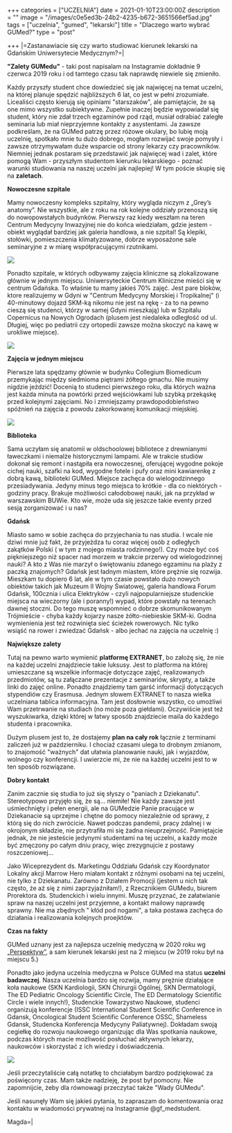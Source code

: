 +++
categories = ["UCZELNIA"]
date = 2021-01-10T23:00:00Z
description = ""
image = "/images/c0e5ed3b-24b2-4235-b672-3651566ef5ad.jpg"
tags = ["uczelnia", "gumed", "lekarski"]
title = "Dlaczego warto wybrać GUMed?"
type = "post"

+++
|​=Zastanawiacie się czy warto studiować kierunek lekarski na Gdańskim Uniwersytecie Medycznym?=|

**"Zalety GUMedu"** - taki post napisalam na Instagramie dokładnie 9 czerwca 2019 roku i od tamtego czasu tak naprawdę niewiele się zmieniło.

Każdy przyszły student chce dowiedzieć się jak najwięcej na temat uczelni, na której planuje spędzić najbliższych 6 lat, co jest w pełni zrozumiałe. Licealiści często kierują się opiniami "starszaków", ale pamiętajcie, że są one mimo wszystko subiektywne. Zupełnie inaczej będzie wypowiadał się student, który nie zdał trzech egzaminów pod rząd, musiał odrabiać zaległe seminaria lub miał nieprzyjemne kontakty z asystentami. Ja zawsze podkreślam, że na GUMed patrzę przez różowe okulary, bo lubię moją uczelnię, spotkało mnie tu dużo dobrego, mogłam rozwijać swoje pomysły i zawsze otrzymywałam duże wsparcie od strony lekarzy czy pracowników. Niemniej jednak postaram się przedstawić jak najwięcej wad i zalet, które pomogą Wam - przyszłym studentom kierunku lekarskiego - poznać warunki studiowania na naszej uczelni jak najlepiej! W tym poście skupię się na **zaletach**.

**Nowoczesne szpitale**

Mamy nowoczesny kompleks szpitalny, który wygląda niczym z „Grey’s anatomy”. Nie wszystkie, ale z roku na rok kolejne oddziały przenoszą się do nowopowstałych budynków. Pierwszy raz kiedy weszłam na teren Centrum Medycyny Inwazyjnej nie do końca wiedziałam, gdzie jestem - obiekt wyglądał bardziej jak galeria handlowa, a nie szpital! Są klepiki, stołówki, pomieszczenia klimatyzowane, dobrze wyposażone sale seminaryjne z w miarę współpracującymi rzutnikami.

![](/images/fullsizerender_1.jpg)

Ponadto szpitale, w których odbywamy zajęcia kliniczne są zlokalizowane głównie w jednym miejscu. Uniwersyteckie Centrum Kliniczne mieści się w centrum Gdańska. To właśnie tu mamy jakieś 70% zajęć. Jest pare bloków, ktore realizujemy w Gdyni w "Centrum Medycyny Morskiej i Tropikalnej" (i 40-minutowy dojazd SKM-ką nikomu nie jest na rękę - za to na pewno cieszą się studenci, którzy w samej Gdyni mieszkają) lub w Szpitalu Copernicus na Nowych Ogrodach (plusem jest niedaleka odległość od ul. Długiej, więc po pediatrii czy ortopedii zawsze można skoczyć na kawę w urokliwe miejsce).

![](/images/img_7466.jpg)

**Zajęcia w jednym miejscu**

Pierwsze lata spędzamy głównie w budynku Collegium Biomedicum przemykając między siedmioma piętrami żółtego gmachu. Nie musimy nigdzie jeździć! Docenią to studenci pierwszego roku, dla których ważna jest każda minuta na powtórki przed wejściówkami lub szybką przekąskę przed kolejnymi zajęciami. No i zmniejszamy prawdopodobieństwo spóźnień na zajęcia z powodu zakorkowanej komunikacji miejskiej.

![](/images/okno.jpg)

**Biblioteka**

Sama uczyłam się anatomii w oldschoolowej bibliotece z drewnianymi ławeczkami i niemalże historycznymi lampami. Ale w trakcie studiów dokonał się remont i nastąpiła era nowoczesnej, oferującej wygodne pokoje cichej nauki, szafki na kod, wygodne fotele i pufy oraz mini kawiarenkę z dobrą kawą, biblioteki GUMed. Miejsce zachęca do wielogodzinnego przesiadywania. Jedyny minus tego miejsca to krótkie - dla co niektórych - godziny pracy. Brakuje możliwości całodobowej nauki, jak na przykład w warszawskim BUWie. Kto wie, może uda się jeszcze takie eventy przed sesją zorganizować i u nas?

**Gdańsk**

Miasto samo w sobie zachęca do przyjechania tu nas studia. I wcale nie dziwi mnie już fakt, że przyjeżdza tu coraz więcej osób z odległych zakątków Polski ( w tym z mojego miasta rodzinnego!). Czy może być coś piękniejszego niż spacer  nad morzem w trakcie przerwy od wielogodzinnej nauki? A kto z Was nie marzył o świętowaniu zdanego egzaminu na plaży z paczką znajomych? Gdańsk jest ładnym miastem, które prężnie się rozwija. Mieszkam tu dopiero 6 lat, ale w tym czasie powstało dużo nowych obiektów takich jak Muzeum II Wojny Światowej, galeria handlowa Forum Gdańsk, 100cznia i ulica Elektryków - czyli najpopularniejsze studenckie miejsca na wieczorny (ale i poranny!) wypad, które powstały na terenach dawnej stoczni. Do tego muszę wspomnieć o dobrze skomunikowanym Trójmieście - chyba każdy kojarzy nasze żółto-niebieskie SKM-ki. Godna wymienienia jest też rozwinięta sieć ścieżek rowerowych. Nic tylko wsiąść na rower i zwiedzać Gdańsk - albo jechać na zajęcia na uczelnię :)

**Największe zalety**

Tutaj na pewno warto wymienić **platformę EXTRANET**, bo założę się, że nie na każdej uczelni znajdziecie takie luksusy. Jest to platforma na której umieszczane są wszelkie informacje dotyczące zajęć, realizowanych przedmiotów, są tu załączane prezentacje z seminariów, skrypty, a także linki do zajęć online. Ponadto znajdziemy tam garść informacji dotyczących stypendiów czy Erasmusa. Jednym słowem EXTRANET to nasza wielka uczelniana tablica informacyjna. Tam jest dosłownie wszystko, co umożliwi Wam przetrwanie na studiach (no może poza giełdami). Oczywiście jest też wyszukiwarka, dzięki której w łatwy sposób znajdziecie maila do każdego studenta i pracownika.

Dużym plusem jest to, że dostajemy **plan na cały rok** łącznie z terminami zaliczeń już w październiku. I chociaż czasami ulega to drobnym zmianom, to znajomość "ważnych" dat ułatwia planowanie nauki, jak i wyjazdów, wolnego czy konferencji. I uwierzcie mi, że nie na każdej uczelni jest to w ten sposób rozwiązane.

**Dobry kontakt**

Zanim zacznie się studia to już się słyszy o "paniach z Dziekanatu". Stereotypowo przyjęło się, że są... niemiłe! Nie każdy zawsze jest uśmiechnięty i pełen energii, ale na GUMedzie Panie pracujące w Dziekanacie są uprzejme i chętne do pomocy niezależnie od sprawy, z którą się do nich zwrócicie. Nawet podczas pandemii, pracy zdalnej i w okrojonym składzie, nie przytrafiła mi się żadna nieuprzejmość. Pamiętajcie jednak, że nie jesteście jedynymi studentami na tej uczelni, a każdy może być zmęczony po całym dniu pracy, więc zrezygnujcie z postawy roszczeniowej...

Jako Wiceprezydent ds. Marketingu Oddziału Gdańsk czy Koordynator Lokalny akcji Marrow Hero miałam kontakt z różnymi osobami na tej uczelni, nie tylko z Dziekanatu. Zarówno z Działem Promocji (jestem u nich tak często, że aż się z nimi zaprzyjaźniłam!), z Rzecznikiem GUMedu, biurem Prorektora ds. Studenckich i wielu innymi. Muszę przyznać, że załatwianie spraw na naszej uczelni jest przyjemne, a kontakt mailowy naprawdę sprawny. Nie ma zbędnych " kłód pod nogami", a taka postawa zachęca do działania i realizowania kolejnych proejktów.

**Czas na fakty**

GUMed uznany jest za najlepsza uczelnię medyczną w 2020 roku wg [„Perspektyw”](https://ranking.perspektywy.pl/2020/ranking/ranking-uczelni-akademickich/types/uczelnie-medyczne), a sam kierunek lekarski jest na 2 miejscu (w 2019 roku był na miejscu 5.)

Ponadto jako jedyna uczelnia medyczna w Polsce GUMed ma status **uczelni badawczej**. Nasza uczelnia bardzo się rozwija, mamy prężnie działające koła naukowe (SKN Kardiologii, SKN Chirurgii Ogólnej, SKN Dermatologii, The ED Pediatric Oncology Scientific Circle, The ED Dermatology Scientific Circle i wiele innych!), Studenckie Towarzystwo Naukowe, studenci organizują konferencje (ISSC International Student Scientific Conference in Gdansk, Oncological Student Scientific Conference OSSC, Shameless Gdansk, Studencka Konferencja Medycyny Paliatywnej). Dokładam swoją cegiełkę do rozwoju naukowego organizując dla Was spotkania naukowe, podczas których macie możliwość posłuchać aktywnych lekarzy, naukowców i skorzystać z ich wiedzy i doświadczenia.

![](/images/img_8293.jpg)

Jeśli przeczytaliście całą notatkę to chciałabym bardzo podziękować za poświęcony czas. Mam także nadzieję, że post był pomocny. Nie zapomnijcie, żeby dla równowagi przeczytać także "Wady GUMedu".

Jeśli nasunęły Wam się jakieś pytania, to zapraszam do komentowania oraz kontaktu w wiadomości prywatnej na Instagramie @gf_medstudent.

Magda=|